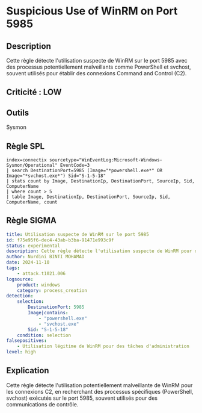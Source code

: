 
# Suspicious Use of WinRM on Port 5985

## Description
Cette règle détecte l'utilisation suspecte de WinRM sur le port 5985 avec des processus potentiellement malveillants comme PowerShell et svchost, souvent utilisés pour établir des connexions Command and Control (C2).

## Criticité : **LOW**

## Outils
Sysmon

## Règle SPL

```spl
index=connectix sourcetype="WinEventLog:Microsoft-Windows-Sysmon/Operational" EventCode=3
| search DestinationPort=5985 (Image="*powershell.exe*" OR Image="*svchost.exe*") Sid="S-1-5-18"
| stats count by Image, DestinationIp, DestinationPort, SourceIp, Sid, ComputerName
| where count > 5
| table Image, DestinationIp, DestinationPort, SourceIp, Sid, ComputerName, count
```

## Règle SIGMA

```yaml
title: Utilisation suspecte de WinRM sur le port 5985
id: f75e95f6-dec4-43ab-b3ba-91471e993c9f
status: experimental
description: Cette règle détecte l'utilisation suspecte de WinRM pour des connexions C2, identifiée par l'exécution de PowerShell ou svchost sur le port 5985.
author: Nurdini BINTI MOHAMAD
date: 2024-11-10
tags:
    - attack.t1021.006
logsource:
    product: windows
    category: process_creation
detection:
    selection:
        DestinationPort: 5985
        Image|contains:
            - "powershell.exe"
            - "svchost.exe"
        Sid: "S-1-5-18"
    condition: selection
falsepositives:
    - Utilisation légitime de WinRM pour des tâches d'administration
level: high
```

## Explication
Cette règle détecte l'utilisation potentiellement malveillante de WinRM pour les connexions C2, en recherchant des processus spécifiques (PowerShell, svchost) exécutés sur le port 5985, souvent utilisés pour des communications de contrôle.
